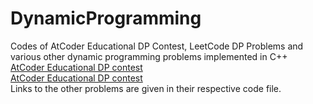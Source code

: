 # DynamicProgramming

Codes of AtCoder Educational DP Contest, LeetCode DP Problems and various other dynamic programming problems implemented in C++<br>
<a href="https://atcoder.jp/contests/dp/tasks">AtCoder Educational DP contest</a><br>
<a href="https://leetcode.com/tag/dynamic-programming">AtCoder Educational DP contest</a><br>
Links to the other problems are given in their respective code file.
